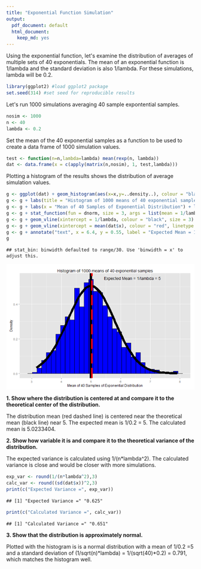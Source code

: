 ```yaml
---
title: "Exponential Function Simulation"
output:
  pdf_document: default
  html_document:
    keep_md: yes
---
```


Using the exponential function, let's examine the distribution of averages of multiple sets of 40 exponentials. The mean of an exponential function is 1/lambda and the standard deviation is also 1/lambda. For these simulations, lambda will be 0.2.


```r
library(ggplot2) #load ggplot2 package
set.seed(314) #set seed for reproducible results
```

Let's run 1000 simulations averaging 40 sample expontential samples.

```r
nosim <- 1000
n <- 40
lambda <- 0.2
```

Set the mean of the 40 exponential samples as a function to be used to create a data frame of 1000 simulation values.

```r
test <- function(n=n,lambda=lambda) mean(rexp(n, lambda))
dat <- data.frame(x = c(apply(matrix(n,nosim), 1, test,lambda)))
```

Plotting a histogram of the results shows the distribution of average simulation values.  

```r
g <- ggplot(dat) + geom_histogram(aes(x=x,y=..density..), colour = "black", fill = "blue") 
g <- g + labs(title = "Histogram of 1000 means of 40 exponential samples")
g <- g + labs(x = "Mean of 40 Samples of Exponential Distribution") + labs(y = "Density")
g <- g + stat_function(fun = dnorm, size = 3, args = list(mean = 1/lambda, sd = 1/sqrt(n)/lambda))
g <- g + geom_vline(xintercept = 1/lambda, colour = "black", size = 3)
g <- g + geom_vline(xintercept = mean(dat$x), colour = "red", linetype = "longdash", size = 2)
g <- g + annotate("text", x = 6.4, y = 0.55, label = "Expected Mean = 1/lambda = 5")
g
```

```
## stat_bin: binwidth defaulted to range/30. Use 'binwidth = x' to adjust this.
```

<img src="figure/unnamed-chunk-4-1.png" title="plot of chunk unnamed-chunk-4" alt="plot of chunk unnamed-chunk-4" style="display: block; margin: auto;" />

**1. Show where the distribution is centered at and compare it to the theoretical center of the distribution.**

The distribution mean (red dashed line) is centered near the theoretical mean (black line) near 5. The expected mean is 1/0.2 = 5. The calculated mean is 5.0233404.

**2. Show how variable it is and compare it to the theoretical variance of the distribution.**

The expected variance is calculated using 1/(n*lambda^2). The calculated variance is close and would be closer with more simulations.

```r
exp_var <- round(1/(n*lambda^2),3)
calc_var <- round((sd(dat$x))^2,3)
print(c("Expected Variance =", exp_var))
```

```
## [1] "Expected Variance =" "0.625"
```

```r
print(c("Calculated Variance =", calc_var))
```

```
## [1] "Calculated Variance =" "0.651"
```

**3. Show that the distribution is approximately normal.**

Plotted with the histogram is is a normal distribution with a mean of 1/0.2 =5 and a standard deviation of (1/sqrt(n)\*lambda) = 1/(sqrt(40)*0.2) = 0.791, which matches the histogram well.
